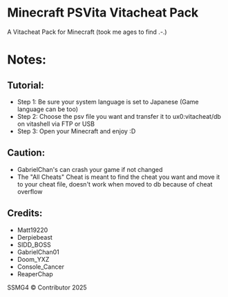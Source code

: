 # Minecraft PSVita Vitacheat Pack

A Vitacheat Pack for Minecraft (took me ages to find .-.)

# Notes:

## Tutorial:

- Step 1: Be sure your system language is set to Japanese (Game language can be too)
- Step 2: Choose the psv file you want and transfer it to ux0:vitacheat/db on vitashell via FTP or USB
- Step 3: Open your Minecraft and enjoy :D

## Caution:

- GabrielChan's can crash your game if not changed
- The "All Cheats" Cheat is meant to find the cheat you want and move it to your cheat file, doesn't work when moved to db because of cheat overflow

## Credits:

- Matt19220
- Derpiebeast
- SIDD_BOSS
- GabrielChan01
- Doom_YXZ
- Console_Cancer
- ReaperChap



SSMG4 © Contributor 2025
